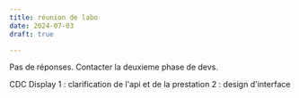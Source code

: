 ```yaml
---
title: réunion de labo
date: 2024-07-03
draft: true

---
```

Pas de réponses. 
Contacter la deuxieme phase de devs. 

CDC Display
1 :  clarification de l'api et de la prestation 
2 : design d'interface 